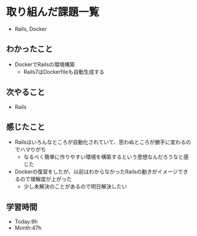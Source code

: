 # 取り組んだ課題一覧
- Rails, Docker
## わかったこと
- DockerでRailsの環境構築
  - Rails7はDockerfileも自動生成する
## 次やること
- Rails
## 感じたこと
- Railsはいろんなところが自動化されていて、思わぬところが勝手に変わるのでハマりがち
  - なるべく簡単に作りやすい環境を構築するという思想なんだろうなと感じた
- Dockerの復習をしたが、以前はわからなかったRailsの動きがイメージできるので理解度が上がった
  - 少し未解決のことがあるので明日解決したい
## 学習時間
- Today:9h
- Month:47h
